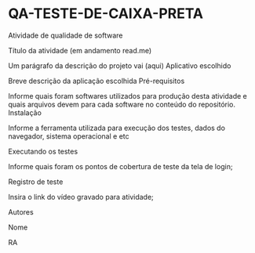 # QA-TESTE-DE-CAIXA-PRETA
Atividade de qualidade de software


Título da atividade (em andamento read.me)


Um parágrafo da descrição do projeto vai (aqui)
Aplicativo escolhido


Breve descrição da aplicação escolhida
Pré-requisitos


Informe quais foram softwares utilizados para produção desta atividade e quais arquivos devem para cada software no conteúdo do repositório.
Instalação


Informe a ferramenta utilizada para execução dos testes, dados do navegador, sistema operacional e etc

Executando os testes


Informe quais foram os pontos de cobertura de teste da tela de login;

Registro de teste


Insira o link do vídeo gravado para atividade;

Autores


Nome

RA
